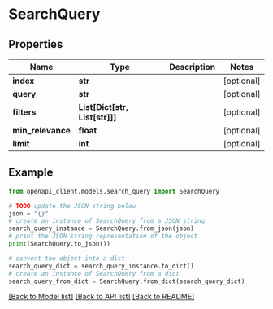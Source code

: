 # SearchQuery


## Properties

Name | Type | Description | Notes
------------ | ------------- | ------------- | -------------
**index** | **str** |  | [optional] 
**query** | **str** |  | [optional] 
**filters** | **List[Dict[str, List[str]]]** |  | [optional] 
**min_relevance** | **float** |  | [optional] 
**limit** | **int** |  | [optional] 

## Example

```python
from openapi_client.models.search_query import SearchQuery

# TODO update the JSON string below
json = "{}"
# create an instance of SearchQuery from a JSON string
search_query_instance = SearchQuery.from_json(json)
# print the JSON string representation of the object
print(SearchQuery.to_json())

# convert the object into a dict
search_query_dict = search_query_instance.to_dict()
# create an instance of SearchQuery from a dict
search_query_from_dict = SearchQuery.from_dict(search_query_dict)
```
[[Back to Model list]](../README.md#documentation-for-models) [[Back to API list]](../README.md#documentation-for-api-endpoints) [[Back to README]](../README.md)


